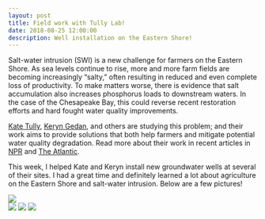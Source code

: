 ```yaml
---
layout: post
title: Field work with Tully Lab!
date: 2018-08-25 12:00:00
description: Well installation on the Eastern Shore!
---
```


Salt-water intrusion (SWI) is a new challenge for farmers on the Eastern Shore. As sea levels continue to rise, more and more farm fields are becoming increasingly “salty,” often resulting in reduced and even complete loss of productivity. To make matters worse, there is evidence that salt accumulation also increases phosphorus loads to downstream waters. In the case of the Chesapeake Bay, this could reverse recent restoration efforts and hard fought water quality improvements. 

[Kate Tully](http://www.agroecologylab.com/), [Keryn Gedan](http://www.gedanlab.com/), and others are studying this problem; and their work aims to provide solutions that both help farmers and mitigate potential water quality degradation. Read more about their work in recent articles in [NPR](https://www.npr.org/2018/06/02/616151979/flooding-and-rising-seas-threaten-americas-oldest-farmland) and [The Atlantic](https://www.theatlantic.com/science/archive/2018/03/maryland-salt-farms/554663/).

This week, I helped Kate and Keryn install new groundwater wells at several of their sites. I had a great time and definitely learned a lot about agriculture on the Eastern Shore and salt-water intrusion.  Below are a few pictures!

<div class="img_row">
    <img class="col three" src="{{ site.baseurl }}/assets/img/chesepeake.jpg">
</div>

<div class="img_row">
    <img class="col one" src="{{ site.baseurl }}/assets/img/kate.jpg">
    <img class="col one" src="{{ site.baseurl }}/assets/img/soil.jpg">
    <img class="col one left" src="{{ site.baseurl }}/assets/img/spider.jpg">
</div>
